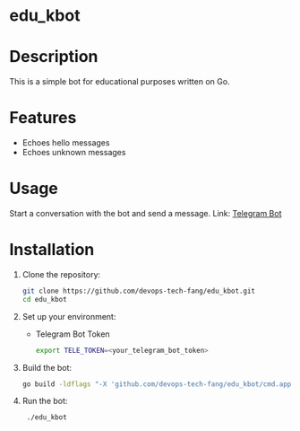 # edu_kbot

# Description

This is a simple bot for educational purposes written on Go.

# Features

- Echoes hello messages
- Echoes unknown messages

# Usage

Start a conversation with the bot and send a message.
Link: [Telegram Bot](https://t.me/devops_tech_fang_edu_bot)

# Installation

1. Clone the repository:
   ```bash
   git clone https://github.com/devops-tech-fang/edu_kbot.git
   cd edu_kbot
   ```
2. Set up your environment:

    - Telegram Bot Token
      ```bash
      export TELE_TOKEN=<your_telegram_bot_token>
      ```

3. Build the bot:

   ```bash
   go build -ldflags "-X 'github.com/devops-tech-fang/edu_kbot/cmd.appVersion=1.0.0'" -o edu_kbot
   ```

4. Run the bot:

   ```bash
    ./edu_kbot
    ```
